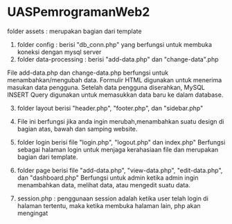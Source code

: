 # UASPemrogramanWeb2

folder assets : merupakan bagian dari template

1. folder config : berisi "db_conn.php" yang berfungsi untuk membuka koneksi dengan mysql server
2. folder data-processing : berisi "add-data.php" dan "change-data".php 

  File add-data.php dan change-data.php berfungsi untuk menambahkan/mengubah data. Formulir HTML digunakan untuk menerima masukan data pengguna. Setelah data pengguna diserahkan, MySQL INSERT Query digunakan untuk memasukkan data baru ke dalam database.
  
3. folder layout berisi "header.php", "footer.php", dan "sidebar.php"
  
4. File ini berfungsi jika anda ingin merubah,menambahkan suatu design di bagian atas, bawah dan samping website.
    
5. folder login berisi file "login.php", "logout.php" dan index.php" 
    Berfungsi sebagai halaman login untuk menjaga kerahasiaan file dan merupakan bagian dari template.
    
6. folder page berisi file "add-data.php", "view-data.php", "edit-data.php", dan "dashboard.php"
    Berfungsi untuk admin ketika admin ingin menambahkan data, melihat data, atau mengedit suatu data.
    
7. session.php : penggunaan session adalah ketika user telah login di halaman tertentu, maka ketika membuka halaman lain, php akan mengingat
